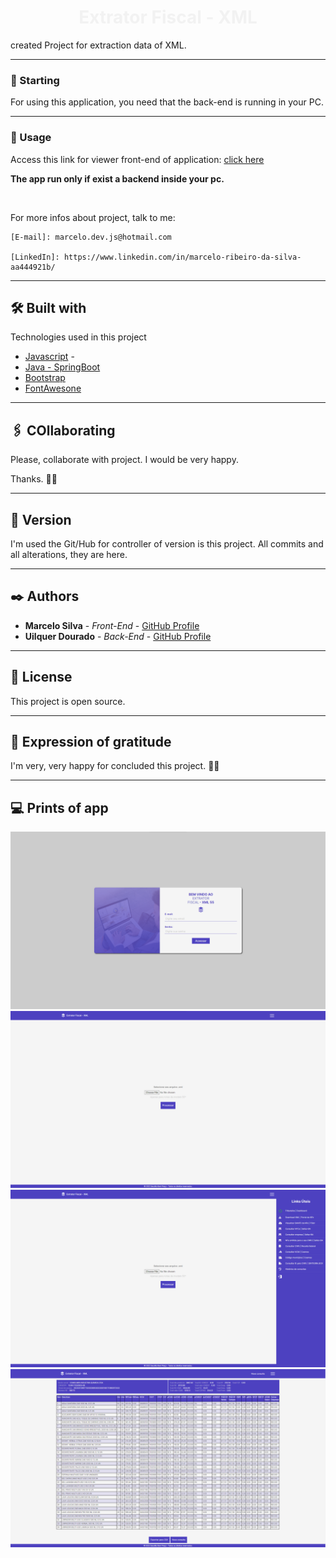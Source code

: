 <h1 align="center" style="color: #f1f1f1f1">
	Extrator Fiscal - XML
</h1>

created Project for extraction data of XML.

<hr/>

### 🚀 Starting

For using this application, you need that the back-end is running in your PC.<br/>

<hr/>

### 🔧 Usage

Access this link for viewer front-end of application: [click here](https://extrator-xml.netlify.app/)

**The app run only if exist a backend inside your pc.**

<br>

For more infos about project, talk to me:

```
[E-mail]: marcelo.dev.js@hotmail.com

[LinkedIn]: https://www.linkedin.com/in/marcelo-ribeiro-da-silva-aa444921b/
```

<hr/>

## 🛠️ Built with

Technologies used in this project

- [Javascript](https://developer.mozilla.org/pt-BR/docs/Web/JavaScript) -
- [Java - SpringBoot](https://spring.io/projects/spring-boot)
- [Bootstrap](https://getbootstrap.com/)
- [FontAwesone](https://fontawesome.com/)
<hr/>

## 🖇️ COllaborating

Please, collaborate with project. I would be very happy.

Thanks. 👋🚀

<hr/>

## 📌 Version

I'm used the Git/Hub for controller of version is this project. All commits and all alterations, they are here.

<hr/>

## ✒️ Authors

- **Marcelo Silva** - _Front-End_ - [ GitHub Profile](https://github.com/EuMarcel0)
- **Uilquer Dourado** - _Back-End_ - [ GitHub Profile](https://github.com/DouradoUilquer)
<hr/>

## 📄 License

This project is open source.

<hr/>

## 🎁 Expression of gratitude

I'm very, very happy for concluded this project. 🚀👋

<hr/>

## 💻 Prints of app

<img src='assets/images/login.png' />
<img src='assets/images/home.png' />
<img src='assets/images/home_menu.png' />
<img src='assets/images/table_data.png' />
